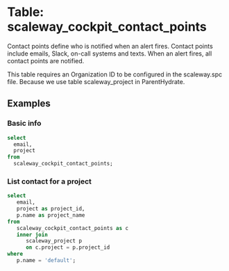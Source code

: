 # Table: scaleway_cockpit_contact_points

Contact points define who is notified when an alert fires. Contact points include emails, Slack, on-call systems and texts. When an alert fires, all contact points are notified.

This table requires an Organization ID to be configured in the scaleway.spc file. Because we use table scaleway_project in ParentHydrate. 

## Examples

### Basic info

```sql
select
  email,
  project
from
  scaleway_cockpit_contact_points;
```

### List contact for a project

```sql
select
   email,
   project as project_id,
   p.name as project_name 
from
   scaleway_cockpit_contact_points as c 
   inner join
      scaleway_project p 
      on c.project = p.project_id 
where
   p.name = 'default';
```
